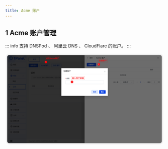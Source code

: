 ```yaml
---
title: Acme 账户
---
```


## 1 Acme 账户管理

::: info
支持 DNSPod 、 阿里云 DNS 、 CloudFlare 的账户。
:::

![img.png](../../img/websites/certificate_acme.png)